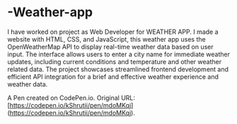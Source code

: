 # -Weather-app
I have worked on project as Web Developer for WEATHER APP. I made a website with HTML, CSS, and JavaScript, this weather app uses the OpenWeatherMap API to display real-time weather data based on user input. The interface allows users to enter a city name for immediate weather updates, including current conditions and temperature and other weather related data. The project showcases streamlined frontend development and efficient API integration for a brief and effective weather experience and weather data.

A Pen created on CodePen.io. Original URL: [https://codepen.io/kShrutii/pen/mdoMKqj] (https://codepen.io/kShrutii/pen/mdoMKqj).
